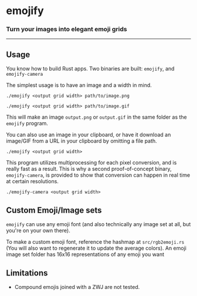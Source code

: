 # emojify
### Turn your images into elegant emoji grids
---
## Usage

You know how to build Rust apps. Two binaries are built: `emojify`, and `emojify-camera`

The simplest usage is to have an image and a width in mind.

`./emojify <output grid width> path/to/image.png`

`./emojify <output grid width> path/to/image.gif`

This will make an image `output.png` or `output.gif` in the same folder as the `emojify` program.

You can also use an image in your clipboard, or have it download an image/GIF from a URL in your clipboard by omitting a file path.

`./emojify <output grid width>`

This program utilizes multiprocessing for each pixel conversion, and is really fast as a result. This is why a second proof-of-concept binary, `emojify-camera`, is provided to show that conversion can happen in real time at certain resolutions.

`./emojify-camera <output grid width>`

## Custom Emoji/Image sets

`emojify` can use any emoji font (and also technically any image set at all, but you're on your own there).

To make a custom emoji font, reference the hashmap at `src/rgb2emoji.rs` (You will also want to regenerate it to update the average colors). An emoji image set folder has 16x16 representations of any emoji you want


## Limitations

- Compound emojis joined with a ZWJ are not tested.